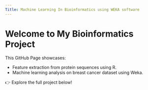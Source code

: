 ```yaml
---
Title: Machine Learning In Bioinformatics using WEKA software
---
```


# Welcome to My Bioinformatics Project

This GitHub Page showcases:

- Feature extraction from protein sequences using R.
- Machine learning analysis on breast cancer dataset using Weka.

👉 Explore the full project below!
